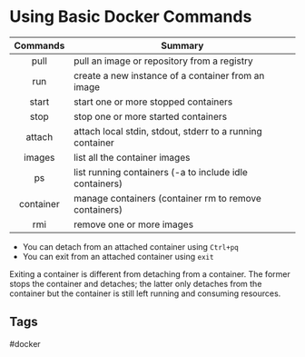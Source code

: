 # Using Basic Docker Commands

|    Commands   |    Summary                                                   |
|    :-:        |    -                                                         |
|    pull       |    pull an image or repository from a registry               |
|    run        |    create a new instance of a container from an image        |
|    start      |    start one or more stopped containers                      |
|    stop       |    stop one or more started containers                       |
|    attach     |    attach local stdin, stdout, stderr to a running container |
|    images     |    list all the container images                             |
|    ps         |    list running containers (-a to include idle containers)   |
|    container  |    manage containers (container rm to remove containers)     |
|    rmi        |    remove one or more images                                 |

* You can detach from an attached container using ```Ctrl+pq```
* You can exit from an attached container using ```exit```

Exiting a container is different from detaching from a container. The former
stops the container and detaches; the latter only detaches from the container
but the container is still left running and consuming resources.


## Tags
#docker
